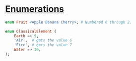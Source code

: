 [1]: https://rosettacode.org/wiki/Enumerations

# [Enumerations][1]

```raku
enum Fruit <Apple Banana Cherry>; # Numbered 0 through 2.
 
enum ClassicalElement (
    Earth => 5,
    'Air',  # gets the value 6
    'Fire', # gets the value 7
    Water => 10,
);
```
